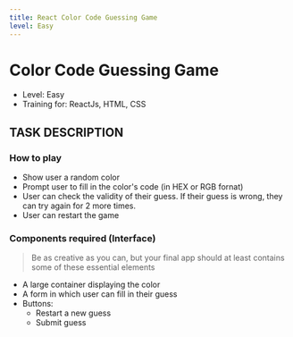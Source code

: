 ```yaml
---
title: React Color Code Guessing Game
level: Easy
---
```

# Color Code Guessing Game
- Level: Easy
- Training for: ReactJs, HTML, CSS

## TASK DESCRIPTION
### How to play
- Show user a random color 
- Prompt user to fill in the color's code (in HEX or RGB fornat)
- User can check the validity of their guess. If their guess is wrong, they can try again for 2 more times.
- User can restart the game

### Components required (Interface)
> Be as creative as you can, but your final app should at least contains some of these essential elements

- A large container displaying the color
- A form in which user can fill in their guess
- Buttons:
    - Restart a new guess
    - Submit guess
